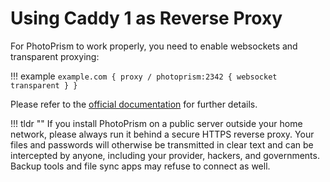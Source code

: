 # Using Caddy 1 as Reverse Proxy

For PhotoPrism to work properly, you need to enable websockets and transparent proxying:

!!! example
    ```
    example.com {
        proxy / photoprism:2342 {
            websocket
            transparent
        }
    }
    ```

Please refer to the [official documentation](https://caddyserver.com/v1/docs/websocket)
for further details.

!!! tldr ""
    If you install PhotoPrism on a public server outside your home network, please always run it behind a secure
    HTTPS reverse proxy. Your files and passwords will otherwise be transmitted in clear text and can be intercepted
    by anyone, including your provider, hackers, and governments. Backup tools and file sync apps may refuse to
    connect as well.
